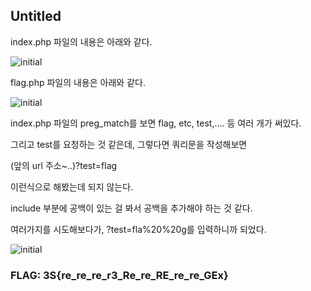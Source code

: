 ## Untitled

index.php 파일의 내용은 아래와 같다.

![initial](https://github.com/user-attachments/assets/a5a53757-00a4-440c-a640-59b029e92980)

flag.php 파일의 내용은 아래와 같다.

![initial](https://github.com/user-attachments/assets/d4637ee5-86eb-488f-9f8d-149996613fe6)

index.php 파일의 preg_match를 보면 flag, etc, test,.... 등 여러 개가 써있다.

그리고 test를 요청하는 것 같은데, 그렇다면 쿼리문을 작성해보면

(앞의 url 주소~..)?test=flag

이런식으로 해봤는데 되지 않는다.

include 부분에 공백이 있는 걸 봐서 공백을 추가해야 하는 것 같다.

여러가지를 시도해보다가, ?test=fla%20%20g를 입력하니까 되었다.

![initial](https://github.com/user-attachments/assets/02c2b381-eb75-457d-9d46-156f47d18577)

### FLAG: 3S{re_re_re_r3_Re_re_RE_re_re_GEx}
